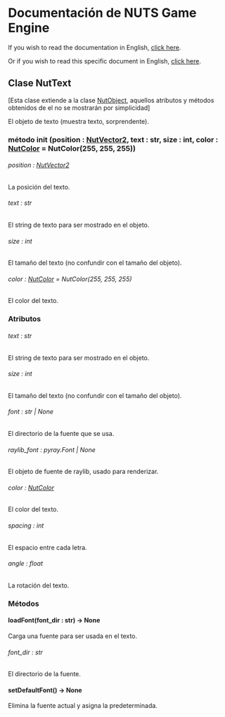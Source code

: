 # Documentación de NUTS Game Engine

If you wish to read the documentation in English, [click here](/DOCUMENTATION/INDEX.md).

Or if you wish to read this specific document in English, [click here](/DOCUMENTATION/FILES/NUTTEXT.md).

## Clase NutText

[Esta clase extiende a la clase [NutObject](/DOCUMENTATION_Ñ/FILES/NUTOBJECT.md), aquellos atributos y métodos obtenidos de el no se mostrarán por simplicidad]

El objeto de texto (muestra texto, sorprendente).

### método init (position : [NutVector2](/DOCUMENTATION_Ñ/FILES/NUTVECTOR2.md), text : str, size : int, color : [NutColor](/DOCUMENTATION_Ñ/FILES/NUTCOLOR.md) = NutColor(255, 255, 255))

###### position : [NutVector2](/DOCUMENTATION_Ñ/FILES/NUTVECTOR2.md)

La posición del texto.

###### text : str

El string de texto para ser mostrado en el objeto.

###### size : int

El tamaño del texto (no confundir con el tamaño del objeto).

###### color : [NutColor](/DOCUMENTATION_Ñ/FILES/NUTCOLOR.md) = NutColor(255, 255, 255)

El color del texto.

### Atributos

###### text : str

El string de texto para ser mostrado en el objeto.

###### size : int

El tamaño del texto (no confundir con el tamaño del objeto).

###### font : str | None

El directorio de la fuente que se usa.

###### raylib_font : pyray.Font | None

El objeto de fuente de raylib, usado para renderizar.

###### color : [NutColor](/DOCUMENTATION_Ñ/FILES/NUTCOLOR.md)

El color del texto.

###### spacing : int

El espacio entre cada letra.

###### angle : float

La rotación del texto.

### Métodos

#### loadFont(font_dir : str) -> None

Carga una fuente para ser usada en el texto.

###### font_dir : str

El directorio de la fuente.

#### setDefaultFont() -> None

Elimina la fuente actual y asigna la predeterminada.
